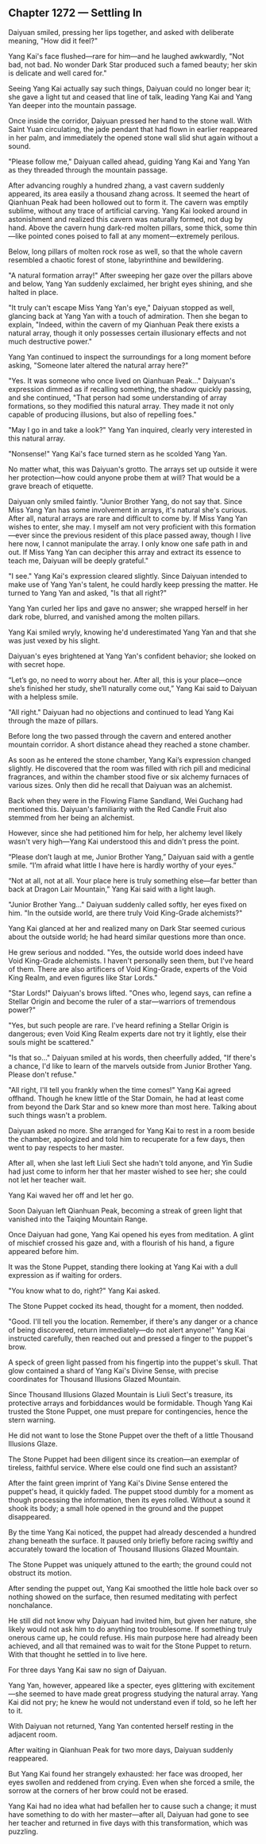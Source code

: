 ## Chapter 1272 — Settling In

Daiyuan smiled, pressing her lips together, and asked with deliberate meaning, "How did it feel?"

Yang Kai's face flushed—rare for him—and he laughed awkwardly, "Not bad, not bad. No wonder Dark Star produced such a famed beauty; her skin is delicate and well cared for."

Seeing Yang Kai actually say such things, Daiyuan could no longer bear it; she gave a light tut and ceased that line of talk, leading Yang Kai and Yang Yan deeper into the mountain passage.

Once inside the corridor, Daiyuan pressed her hand to the stone wall. With Saint Yuan circulating, the jade pendant that had flown in earlier reappeared in her palm, and immediately the opened stone wall slid shut again without a sound.

"Please follow me," Daiyuan called ahead, guiding Yang Kai and Yang Yan as they threaded through the mountain passage.

After advancing roughly a hundred zhang, a vast cavern suddenly appeared, its area easily a thousand zhang across. It seemed the heart of Qianhuan Peak had been hollowed out to form it. The cavern was emptily sublime, without any trace of artificial carving. Yang Kai looked around in astonishment and realized this cavern was naturally formed, not dug by hand. Above the cavern hung dark-red molten pillars, some thick, some thin—like pointed cones poised to fall at any moment—extremely perilous.

Below, long pillars of molten rock rose as well, so that the whole cavern resembled a chaotic forest of stone, labyrinthine and bewildering.

"A natural formation array!" After sweeping her gaze over the pillars above and below, Yang Yan suddenly exclaimed, her bright eyes shining, and she halted in place.

"It truly can't escape Miss Yang Yan's eye," Daiyuan stopped as well, glancing back at Yang Yan with a touch of admiration. Then she began to explain, "Indeed, within the cavern of my Qianhuan Peak there exists a natural array, though it only possesses certain illusionary effects and not much destructive power."

Yang Yan continued to inspect the surroundings for a long moment before asking, "Someone later altered the natural array here?"

"Yes. It was someone who once lived on Qianhuan Peak…" Daiyuan's expression dimmed as if recalling something, the shadow quickly passing, and she continued, "That person had some understanding of array formations, so they modified this natural array. They made it not only capable of producing illusions, but also of repelling foes."

"May I go in and take a look?" Yang Yan inquired, clearly very interested in this natural array.

"Nonsense!" Yang Kai's face turned stern as he scolded Yang Yan.

No matter what, this was Daiyuan's grotto. The arrays set up outside it were her protection—how could anyone probe them at will? That would be a grave breach of etiquette.

Daiyuan only smiled faintly. "Junior Brother Yang, do not say that. Since Miss Yang Yan has some involvement in arrays, it's natural she's curious. After all, natural arrays are rare and difficult to come by. If Miss Yang Yan wishes to enter, she may. I myself am not very proficient with this formation—ever since the previous resident of this place passed away, though I live here now, I cannot manipulate the array. I only know one safe path in and out. If Miss Yang Yan can decipher this array and extract its essence to teach me, Daiyuan will be deeply grateful."

"I see." Yang Kai's expression cleared slightly. Since Daiyuan intended to make use of Yang Yan's talent, he could hardly keep pressing the matter. He turned to Yang Yan and asked, "Is that all right?"

Yang Yan curled her lips and gave no answer; she wrapped herself in her dark robe, blurred, and vanished among the molten pillars.

Yang Kai smiled wryly, knowing he'd underestimated Yang Yan and that she was just vexed by his slight.

Daiyuan's eyes brightened at Yang Yan's confident behavior; she looked on with secret hope.

“Let’s go, no need to worry about her. After all, this is your place—once she’s finished her study, she’ll naturally come out,” Yang Kai said to Daiyuan with a helpless smile.

"All right." Daiyuan had no objections and continued to lead Yang Kai through the maze of pillars.

Before long the two passed through the cavern and entered another mountain corridor. A short distance ahead they reached a stone chamber.

As soon as he entered the stone chamber, Yang Kai’s expression changed slightly. He discovered that the room was filled with rich pill and medicinal fragrances, and within the chamber stood five or six alchemy furnaces of various sizes.
Only then did he recall that Daiyuan was an alchemist.

Back when they were in the Flowing Flame Sandland, Wei Guchang had mentioned this. Daiyuan's familiarity with the Red Candle Fruit also stemmed from her being an alchemist.

However, since she had petitioned him for help, her alchemy level likely wasn't very high—Yang Kai understood this and didn't press the point.

“Please don’t laugh at me, Junior Brother Yang,” Daiyuan said with a gentle smile. “I’m afraid what little I have here is hardly worthy of your eyes.”

“Not at all, not at all. Your place here is truly something else—far better than back at Dragon Lair Mountain,” Yang Kai said with a light laugh.

"Junior Brother Yang…" Daiyuan suddenly called softly, her eyes fixed on him. "In the outside world, are there truly Void King-Grade alchemists?"

Yang Kai glanced at her and realized many on Dark Star seemed curious about the outside world; he had heard similar questions more than once.

He grew serious and nodded. "Yes, the outside world does indeed have Void King-Grade alchemists. I haven't personally seen them, but I've heard of them. There are also artificers of Void King-Grade, experts of the Void King Realm, and even figures like Star Lords."

"Star Lords!" Daiyuan's brows lifted. "Ones who, legend says, can refine a Stellar Origin and become the ruler of a star—warriors of tremendous power?"

"Yes, but such people are rare. I've heard refining a Stellar Origin is dangerous; even Void King Realm experts dare not try it lightly, else their souls might be scattered."

"Is that so…" Daiyuan smiled at his words, then cheerfully added, "If there's a chance, I'd like to learn of the marvels outside from Junior Brother Yang. Please don't refuse."

"All right, I'll tell you frankly when the time comes!" Yang Kai agreed offhand. Though he knew little of the Star Domain, he had at least come from beyond the Dark Star and so knew more than most here. Talking about such things wasn't a problem.

Daiyuan asked no more. She arranged for Yang Kai to rest in a room beside the chamber, apologized and told him to recuperate for a few days, then went to pay respects to her master.

After all, when she last left Liuli Sect she hadn't told anyone, and Yin Sudie had just come to inform her that her master wished to see her; she could not let her teacher wait.

Yang Kai waved her off and let her go.

Soon Daiyuan left Qianhuan Peak, becoming a streak of green light that vanished into the Taiqing Mountain Range.

Once Daiyuan had gone, Yang Kai opened his eyes from meditation. A glint of mischief crossed his gaze and, with a flourish of his hand, a figure appeared before him.

It was the Stone Puppet, standing there looking at Yang Kai with a dull expression as if waiting for orders.

"You know what to do, right?" Yang Kai asked.

The Stone Puppet cocked its head, thought for a moment, then nodded.

"Good. I'll tell you the location. Remember, if there's any danger or a chance of being discovered, return immediately—do not alert anyone!" Yang Kai instructed carefully, then reached out and pressed a finger to the puppet's brow.

A speck of green light passed from his fingertip into the puppet's skull. That glow contained a shard of Yang Kai's Divine Sense, with precise coordinates for Thousand Illusions Glazed Mountain.

Since Thousand Illusions Glazed Mountain is Liuli Sect's treasure, its protective arrays and forbiddances would be formidable. Though Yang Kai trusted the Stone Puppet, one must prepare for contingencies, hence the stern warning.

He did not want to lose the Stone Puppet over the theft of a little Thousand Illusions Glaze.

The Stone Puppet had been diligent since its creation—an exemplar of tireless, faithful service. Where else could one find such an assistant?

After the faint green imprint of Yang Kai's Divine Sense entered the puppet's head, it quickly faded. The puppet stood dumbly for a moment as though processing the information, then its eyes rolled. Without a sound it shook its body; a small hole opened in the ground and the puppet disappeared.

By the time Yang Kai noticed, the puppet had already descended a hundred zhang beneath the surface. It paused only briefly before racing swiftly and accurately toward the location of Thousand Illusions Glazed Mountain.

The Stone Puppet was uniquely attuned to the earth; the ground could not obstruct its motion.

After sending the puppet out, Yang Kai smoothed the little hole back over so nothing showed on the surface, then resumed meditating with perfect nonchalance.

He still did not know why Daiyuan had invited him, but given her nature, she likely would not ask him to do anything too troublesome. If something truly onerous came up, he could refuse. His main purpose here had already been achieved, and all that remained was to wait for the Stone Puppet to return. With that thought he settled in to live here.

For three days Yang Kai saw no sign of Daiyuan.

Yang Yan, however, appeared like a specter, eyes glittering with excitement—she seemed to have made great progress studying the natural array. Yang Kai did not pry; he knew he would not understand even if told, so he left her to it.

With Daiyuan not returned, Yang Yan contented herself resting in the adjacent room.

After waiting in Qianhuan Peak for two more days, Daiyuan suddenly reappeared.

But Yang Kai found her strangely exhausted: her face was drooped, her eyes swollen and reddened from crying. Even when she forced a smile, the sorrow at the corners of her brow could not be erased.

Yang Kai had no idea what had befallen her to cause such a change; it must have something to do with her master—after all, Daiyuan had gone to see her teacher and returned in five days with this transformation, which was puzzling.